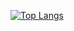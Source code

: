 [![Top Langs](https://github-readme-stats.vercel.app/api/top-langs/?username=dczii&layout=compact&theme=dark)](https://github.com/anuraghazra/github-readme-stats)
